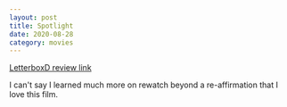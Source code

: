 ```yaml
---
layout: post
title: Spotlight
date: 2020-08-28
category: movies
---
```

 
[LetterboxD review link](https://letterboxd.com/samarthbhaskar/film/spotlight/1/)

I can't say I learned much more on rewatch beyond a re-affirmation that I love this film. 